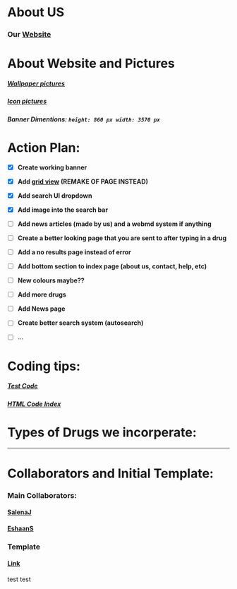 # **About US**
### Our [Website](https://isthatadeveloper.github.io/pharmacyindexTest.github.io)


# **About Website and Pictures**
##### [Wallpaper pictures](https://www.wallpaperflare.com/search?wallpaper=pharmacy)
##### [Icon pictures](https://fontawesome.com/search)
##### Banner Dimentions: ```height: 860 px width: 3570 px```


# **Action Plan:**

- [x] **Create working banner**
- [x] **Add [grid view](https://www.w3schools.com/css/css_rwd_grid.asp) (REMAKE OF PAGE INSTEAD)**
- [x] **Add search UI dropdown**
- [x] **Add image into the search bar**
- [ ] **Add news articles (made by us) and a webmd system if anything**
- [ ] **Create a better looking page that you are sent to after typing in a drug**
- [ ] **Add a no results page instead of error**
- [ ] **Add bottom section to index page (about us, contact, help, etc)**
- [ ] **New colours maybe??**
- [ ] **Add more drugs**
- [ ] **Add News page**
- [ ] **Create better search system (autosearch)**
- [ ] ...


# **Coding tips:**
##### [Test Code](https://www.w3schools.com/css/tryit.asp?filename=tryresponsive_styles)
##### [HTML Code Index](https://docs.google.com/document/d/1txJtKqCXBK68QiEDWXglem8-mzOtcNsh4MzIJLNIbrs/edit#)


# **Types of Drugs we incorperate**:







------------------------------------

# **Collaborators and Initial Template:**
### **Main Collaborators:**
#### **[SalenaJ](https://github.com/SalenaJ)**
#### **[EshaanS](https://github.com/IsThatADeveloper)**

### **Template**
#### [Link](https://github.com/MultiX-Amsterdam/multix-amsterdam.github.io)

test
test
